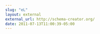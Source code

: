```yaml
---
slug: "eL"
layout: external
external_url: http://schema-creator.org/
date: 2011-07-13T11:00:39-05:00
---
```

